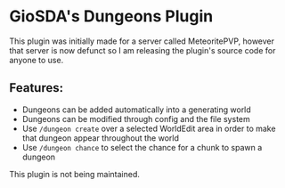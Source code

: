 # GioSDA's Dungeons Plugin

This plugin was initially made for a server called MeteoritePVP, however that server is now defunct so I am releasing the plugin's source code for anyone to use.

## Features:
- Dungeons can be added automatically into a generating world
- Dungeons can be modified through config and the file system
- Use `/dungeon create` over a selected WorldEdit area in order to make that dungeon appear throughout the world
- Use `/dungeon chance` to select the chance for a chunk to spawn a dungeon

This plugin is not being maintained.
